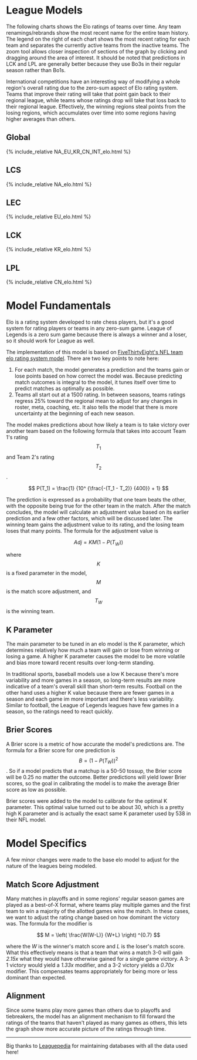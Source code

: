 <script src="https://cdn.mathjax.org/mathjax/latest/MathJax.js?config=TeX-AMS-MML_HTMLorMML" type="text/javascript"></script>
<style type="text/css">
    .main-content {
        max-width: 90rem;
    }
</style>

# League Models

The following charts shows the Elo ratings of teams over time. Any team renamings/rebrands show the most recent name for the entire team history. The legend on the right of each chart shows the most recent rating for each team and separates the currently active teams from the inactive teams. The zoom tool allows closer inspection of sections of the graph by clicking and dragging around the area of interest. It should be noted that predictions in LCK and LPL are generally better because they use Bo3s in their regular season rather than Bo1s.

International competitions have an interesting way of modifying a whole region's overall rating due to the zero-sum aspect of Elo rating system. Teams that improve their rating will take that point gain back to their regional league, while teams whose ratings drop will take that loss back to their regional league. Effectively, the winning regions steal points from the losing regions, which accumulates over time into some regions having higher averages than others.

## Global

{% include_relative NA_EU_KR_CN_INT_elo.html %}

## LCS

{% include_relative NA_elo.html %}

## LEC

{% include_relative EU_elo.html %}

## LCK

{% include_relative KR_elo.html %}

## LPL

{% include_relative CN_elo.html %}

# Model Fundamentals

Elo is a rating system developed to rate chess players, but it's a good system for rating players or teams in any zero-sum game. League of Legends is a zero sum game because there is always a winner and a loser, so it should work for League as well.

The implementation of this model is based on [FiveThirtyEight's NFL team elo rating system model](https://fivethirtyeight.com/methodology/how-our-nfl-predictions-work/). There are two key points to note here:
1. For each match, the model generates a prediction and the teams gain or lose points based on how correct the model was. Because predicting match outcomes is integral to the model, it tunes itself over time to predict matches as optimally as possible.
2. Teams all start out at a 1500 rating. In between seasons, teams ratings regress 25% toward the regional mean to adjust for any changes in roster, meta, coaching, etc. It also tells the model that there is more uncertainty at the beginning of each new season.

The model makes predictions about how likely a team is to take victory over another team based on the following formula that takes into account Team 1's rating $$T_1$$ and Team 2's rating $$T_2$$.

$$
P(T_1) = \frac{1} {10^ {\frac{-(T_1 - T_2)} {400}} + 1}
$$

The prediction is expressed as a probability that one team beats the other, with the opposite being true for the other team in the match. After the match concludes, the model will calculate an adjustment value based on its earlier prediction and a few other factors, which will be discussed later. The winning team gains the adjustment value to its rating, and the losing team loses that many points. The formula for the adjustment value is 

$$
Adj = KM(1-P(T_W))
$$

where $$K$$ is a fixed parameter in the model, $$M$$ is the match score adjustment, and $$T_W$$ is the winning team.

## K Parameter

The main parameter to be tuned in an elo model is the K parameter, which determines relatively how much a team will gain or lose from winning or losing a game. A higher K parameter causes the model to be more volatile and bias more toward recent results over long-term standing.

In traditional sports, baseball models use a low K because there's more variability and more games in a season, so long-term results are more indicative of a team's overall skill than short-term results. Football on the other hand uses a higher K value because there are fewer games in a season and each game im more important and there's less variability. Similar to football, the League of Legends leagues have few games in a season, so the ratings need to react quickly.

## Brier Scores

A Brier score is a metric of how accurate the model's predictions are. The formula for a Brier score for one prediction is $$B = (1 - P(T_W))^2$$. So if a model predicts that a matchup is a 50-50 tossup, the Brier score will be 0.25 no matter the outcome. Better predictions will yield lower Brier scores, so the goal in calibrating the model is to make the average Brier score as low as possible.

Brier scores were added to the model to calibrate for the optimal K parameter. This optimal value turned out to be about 30, which is a pretty high K parameter and is actually the exact same K parameter used by 538 in their NFL model.

# Model Specifics

A few minor changes were made to the base elo model to adjust for the nature of the leagues being modeled.

## Match Score Adjustment

Many matches in playoffs and in some regions' regular season games are played as a best-of-X format, where teams play multiple games and the first team to win a majority of the allotted games wins the match. In these cases, we want to adjust the rating change based on how dominant the victory was. The formula for the modifier is

$$
M = \left( \frac{W(W-L)} {W+L} \right) ^{0.7}
$$

where the *W* is the winner's match score and *L* is the loser's match score. What this effectively means is that a team that wins a match 3-0 will gain *2.15x* what they would have otherwise gained for a single game victory. A 3-1 victory would yield a *1.33x* modifier, and a 3-2 victory yields a *0.70x* modifier. This compensates teams appropriately for being more or less dominant than expected.

## Alignment

Since some teams play more games than others due to playoffs and tiebreakers, the model has an alignment mechanism to fill forward the ratings of the teams that haven't played as many games as others, this lets the graph show more accurate picture of the ratings through time.

---

Big thanks to [Leaguepedia](https://lol.gamepedia.com/Help:API_Documentation) for maintaining databases with all the data used here!
